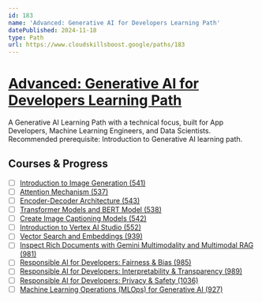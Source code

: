 ```yaml
---
id: 183
name: 'Advanced: Generative AI for Developers Learning Path'
datePublished: 2024-11-18
type: Path
url: https://www.cloudskillsboost.google/paths/183
---
```


# [Advanced: Generative AI for Developers Learning Path](https://www.cloudskillsboost.google/paths/183)

A Generative AI Learning Path with a technical focus, built for App Developers, Machine Learning Engineers, and Data Scientists. Recommended prerequisite: Introduction to Generative AI learning path.

## Courses & Progress

- [ ] [Introduction to Image Generation (541)](../courses/Introduction-to-Image-Generation.md)
- [ ] [Attention Mechanism (537)](../courses/Attention-Mechanism.md)
- [ ] [Encoder-Decoder Architecture (543)](../courses/Encoder-Decoder-Architecture.md)
- [ ] [Transformer Models and BERT Model (538)](../courses/Transformer-Models-and-BERT-Model.md)
- [ ] [Create Image Captioning Models (542)](../courses/Create-Image-Captioning-Models.md)
- [ ] [Introduction to Vertex AI Studio (552)](../courses/Introduction-to-Vertex-AI-Studio.md)
- [ ] [Vector Search and Embeddings (939)](../courses/Vector-Search-and-Embeddings.md)
- [ ] [Inspect Rich Documents with Gemini Multimodality and Multimodal RAG (981)](../courses/Inspect-Rich-Documents-with-Gemini-Multimodality-and-Multimodal-RAG.md)
- [ ] [Responsible AI for Developers: Fairness & Bias (985)](../courses/Responsible-AI-for-Developers-Fairness-&-Bias.md)
- [ ] [Responsible AI for Developers: Interpretability & Transparency (989)](../courses/Responsible-AI-for-Developers-Interpretability-&-Transparency.md)
- [ ] [Responsible AI for Developers: Privacy & Safety (1036)](../courses/Responsible-AI-for-Developers-Privacy-&-Safety.md)
- [ ] [Machine Learning Operations (MLOps)  for Generative AI (927)](../courses/Machine-Learning-Operations-(MLOps)--for-Generative-AI.md)
